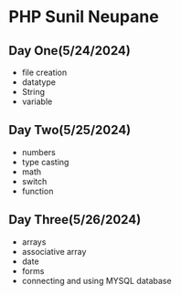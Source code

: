 # PHP Sunil Neupane

## Day One(5/24/2024)

- file creation
- datatype
- String
- variable

## Day Two(5/25/2024)

- numbers
- type casting
- math
- switch
- function

## Day Three(5/26/2024)

- arrays
- associative array
- date
- forms
- connecting and using MYSQL database
